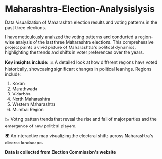 # Maharashtra-Election-Analysislysis
Data Visualization of Maharashtra election results and voting patterns in the past three elections.

I have meticulously analyzed the voting patterns and conducted a region-wise analysis of the last three Maharashtra elections. This comprehensive project paints a vivid picture of Maharashtra's political dynamics, highlighting the trends and shifts in voter preferences over the years.

**Key insights include:**
📊 A detailed look at how different regions have voted historically, showcasing significant changes in political leanings.
Regions include:
1. Kokan
2. Marathwada
3. Vidarbha
4. North Maharashtra
5. Western Maharashtra
6. Mumbai Region
   
📉 Voting pattern trends that reveal the rise and fall of major parties and the emergence of new political players.

🌍 An interactive map visualizing the electoral shifts across Maharashtra's diverse landscape.

**Data is collected from Election Commission's website**
